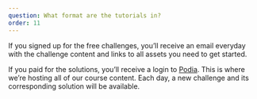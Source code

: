 ```yaml
---
question: What format are the tutorials in?
order: 11
---
```


If you signed up for the free challenges, you’ll receive an email everyday with the challenge content and links to all assets you need to get started.

If you paid for the solutions, you’ll receive a login to [Podia](https://store.selfteach.me/login). This is where we’re hosting all of our course content. Each day, a new challenge and its corresponding solution will be available.
